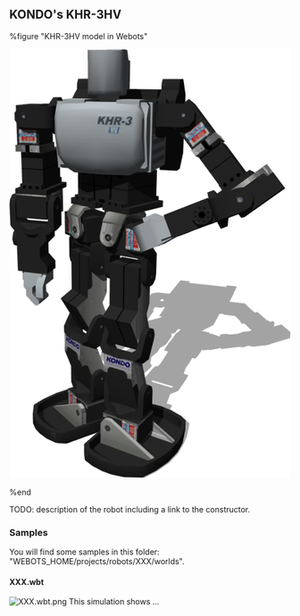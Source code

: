 ## KONDO's KHR-3HV

%figure "KHR-3HV model in Webots"

![model.png](images/robots/khr-3hv/model.png)

%end

TODO: description of the robot including a link to the constructor.

### Samples

You will find some samples in this folder: "WEBOTS\_HOME/projects/robots/XXX/worlds".

#### XXX.wbt

![XXX.wbt.png](images/robots/XXX/XXX.wbt.png) This simulation shows ...
